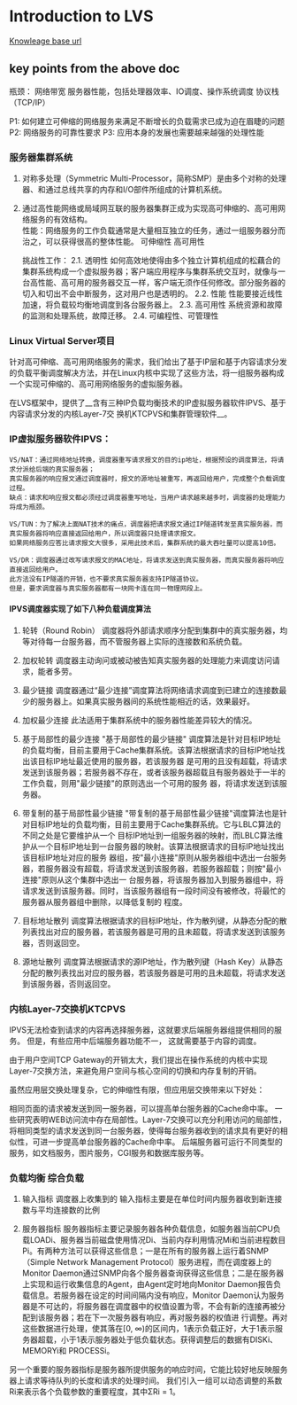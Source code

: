 # Introduction to LVS

[Knowleage base url](http://www.linuxvirtualserver.org/zh/lvs1.html)
## key points from the above doc

瓶颈：
    网络带宽
    服务器性能，包括处理器效率、IO调度、操作系统调度
    协议栈（TCP/IP）

P1: 如何建立可伸缩的网络服务来满足不断增长的负载需求已成为迫在眉睫的问题
P2: 网络服务的可靠性要求
P3: 应用本身的发展也需要越来越强的处理性能

### 服务器集群系统
1. 对称多处理（Symmetric Multi-Processor，简称SMP）是由多个对称的处理器、和通过总线共享的内存和I/O部件所组成的计算机系统。

2. 通过高性能网络或局域网互联的服务器集群正成为实现高可伸缩的、高可用网络服务的有效结构。     
    性能：网络服务的工作负载通常是大量相互独立的任务，通过一组服务器分而治之，可以获得很高的整体性能。
    可伸缩性
    高可用性

    挑战性工作：
        2.1. 透明性
        如何高效地使得由多个独立计算机组成的松藕合的集群系统构成一个虚拟服务器；客户端应用程序与集群系统交互时，就像与一台高性能、高可用的服务器交互一样，客户端无须作任何修改。部分服务器的切入和切出不会中断服务，这对用户也是透明的。
        2.2. 性能
        性能要接近线性加速，将负载较均衡地调度到各台服务器上。
        2.3. 高可用性
        系统资源和故障的监测和处理系统，故障迁移。
        2.4. 可编程性、可管理性

### Linux Virtual Server项目
针对高可伸缩、高可用网络服务的需求，我们给出了基于IP层和基于内容请求分发的负载平衡调度解决方法，并在Linux内核中实现了这些方法，将一组服务器构成一个实现可伸缩的、高可用网络服务的虚拟服务器。

在LVS框架中，提供了__含有三种IP负载均衡技术的IP虚拟服务器软件IPVS、基于内容请求分发的内核Layer-7交 换机KTCPVS和集群管理软件__。

### IP虚拟服务器软件IPVS：
    VS/NAT：通过网络地址转换，调度器重写请求报文的目的ip地址，根据预设的调度算法，将请求分派给后端的真实服务器；
    真实服务器的响应报文通过调度器时，报文的源地址被重写，再返回给用户，完成整个负载调度过程。
    缺点：请求和响应报文都必须经过调度器重写地址，当用户请求越来越多时，调度器的处理能力将成为瓶颈。

    VS/TUN：为了解决上面NAT技术的痛点，调度器把请求报文通过IP隧道转发至真实服务器，而真实服务器将响应直接返回给用户，所以调度器只处理请求报文。
    如果网络服务应答比请求报文大很多，采用此技术后，集群系统的最大吞吐量可以提高10倍。

    VS/DR：调度器通过改写请求报文的MAC地址，将请求发送到真实服务器，而真实服务器将响应直接返回给用户。
    此方法没有IP隧道的开销，也不要求真实服务器支持IP隧道协议。
    但是，要求调度器与真实服务器都有一块网卡连在同一物理网段上。

#### IPVS调度器实现了如下八种负载调度算法
1. 轮转（Round Robin）
调度器将外部请求顺序分配到集群中的真实服务器，均等对待每一台服务器，而不管服务器上实际的连接数和系统负载。

2. 加权轮转
调度器主动询问或被动被告知真实服务器的处理能力来调度访问请求，能者多劳。

3. 最少链接
调度器通过“最少连接”调度算法将网络请求调度到已建立的连接数最少的服务器上。如果真实服务器间的系统性能相近的话，效果最好。

4. 加权最少连接
此法适用于集群系统中的服务器性能差异较大的情况。

5. 基于局部性的最少连接
"基于局部性的最少链接" 调度算法是针对目标IP地址的负载均衡，目前主要用于Cache集群系统。该算法根据请求的目标IP地址找出该目标IP地址最近使用的服务器，若该服务器 是可用的且没有超载，将请求发送到该服务器；若服务器不存在，或者该服务器超载且有服务器处于一半的工作负载，则用"最少链接"的原则选出一个可用的服务 器，将请求发送到该服务器。

6. 带复制的基于局部性最少链接
"带复制的基于局部性最少链接"调度算法也是针对目标IP地址的负载均衡，目前主要用于Cache集群系统。它与LBLC算法的不同之处是它要维护从一个 目标IP地址到一组服务器的映射，而LBLC算法维护从一个目标IP地址到一台服务器的映射。该算法根据请求的目标IP地址找出该目标IP地址对应的服务 器组，按"最小连接"原则从服务器组中选出一台服务器，若服务器没有超载，将请求发送到该服务器，若服务器超载；则按"最小连接"原则从这个集群中选出一 台服务器，将该服务器加入到服务器组中，将请求发送到该服务器。同时，当该服务器组有一段时间没有被修改，将最忙的服务器从服务器组中删除，以降低复制的 程度。

7. 目标地址散列
调度算法根据请求的目标IP地址，作为散列键，从静态分配的散列表找出对应的服务器，若该服务器是可用的且未超载，将请求发送到该服务器，否则返回空。

8. 源地址散列
调度算法根据请求的源IP地址，作为散列键（Hash Key）从静态分配的散列表找出对应的服务器，若该服务器是可用的且未超载，将请求发送到该服务器，否则返回空。

### 内核Layer-7交换机KTCPVS
IPVS无法检查到请求的内容再选择服务器，这就要求后端服务器组提供相同的服务。
但是，有些应用中后端服务器功能不一， 这就需要基于内容的调度。

由于用户空间TCP Gateway的开销太大，我们提出在操作系统的内核中实现Layer-7交换方法，来避免用户空间与核心空间的切换和内存复制的开销。

虽然应用层交换处理复杂，它的伸缩性有限，但应用层交换带来以下好处：

相同页面的请求被发送到同一服务器，可以提高单台服务器的Cache命中率。
一些研究表明WEB访问流中存在局部性。Layer-7交换可以充分利用访问的局部性，将相同类型的请求发送到同一台服务器，使得每台服务器收到的请求具有更好的相似性，可进一步提高单台服务器的Cache命中率。
后端服务器可运行不同类型的服务，如文档服务，图片服务，CGI服务和数据库服务等。

### 负载均衡 综合负载
1. 输入指标
调度器上收集到的
输入指标主要是在单位时间内服务器收到新连接数与平均连接数的比例

2. 服务器指标
服务器指标主要记录服务器各种负载信息，如服务器当前CPU负载LOADi、服务器当前磁盘使用情况Di、当前内存利用情况Mi和当前进程数目 Pi。有两种方法可以获得这些信息；一是在所有的服务器上运行着SNMP（Simple Network Management Protocol）服务进程，而在调度器上的Monitor Daemon通过SNMP向各个服务器查询获得这些信息；二是在服务器上实现和运行收集信息的Agent，由Agent定时地向Monitor Daemon报告负载信息。若服务器在设定的时间间隔内没有响应，Monitor Daemon认为服务器是不可达的，将服务器在调度器中的权值设置为零，不会有新的连接再被分配到该服务器；若在下一次服务器有响应，再对服务器的权值进 行调整。再对这些数据进行处理，使其落在[0, ∞)的区间内，1表示负载正好，大于1表示服务器超载，小于1表示服务器处于低负载状态。获得调整后的数据有DISKi、MEMORYi和 PROCESSi。

另一个重要的服务器指标是服务器所提供服务的响应时间，它能比较好地反映服务器上请求等待队列的长度和请求的处理时间。
我们引入一组可以动态调整的系数Ri来表示各个负载参数的重要程度，其中ΣRi = 1。